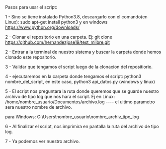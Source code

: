 Pasos para usar el script:

1 - Sino se tiene instalado Python3.8, descargarlo con el comando(en Linux): sudo apt-get install python3 y en windows https://www.python.org/downloads/

2 - Clonar el repositorio en una carpeta. Ej: git clone https://github.com/hernandezjose19/test_mlibre.git

2 - Entrar a la terminal de nuestro sistema y buscar la carpeta donde hemos clonado este repositorio.

3 - Validar que tengamos el script luego de la clonacion del repositiorio.

4 - ejecutaremos en la carpeta donde tengamos el script: python3 nombre_del_script, en este caso, python3 api_datos.py (windows y linux)

5 - El script nos preguntara la ruta donde queremos que se guarde nuestro archivo de tipo log que nos hara el script. Ej en Linux: /home/nombre_usuario/Documentos/archivo.log ---- el ultimo parametro sera nuestro nombre de archivo.

para Windows: C:\Users\nombre_usuario\nombre_archiv_tipo_log

6 - Al finalizar el script, nos imprimira en pantalla la ruta del archivo de tipo log.

7 - Ya podemos ver nuestro archivo.
